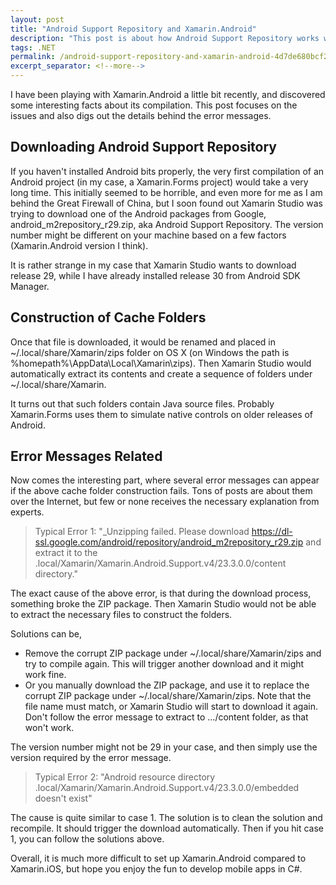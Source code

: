 ```yaml
---
layout: post
title: "Android Support Repository and Xamarin.Android"
description: "This post is about how Android Support Repository works with Xamarin.Android."
tags: .NET
permalink: /android-support-repository-and-xamarin-android-4d7de680bcf2
excerpt_separator: <!--more-->
---
```

I have been playing with Xamarin.Android a little bit recently, and discovered some interesting facts about its compilation. This post focuses on the issues and also digs out the details behind the error messages.
<!--more-->

## Downloading Android Support Repository

If you haven't installed Android bits properly, the very first compilation of an Android project (in my case, a Xamarin.Forms project) would take a very long time. This initially seemed to be horrible, and even more for me as I am behind the Great Firewall of China, but I soon found out Xamarin Studio was trying to download one of the Android packages from Google, android_m2repository_r29.zip, aka Android Support Repository. The version number might be different on your machine based on a few factors (Xamarin.Android version I think).

It is rather strange in my case that Xamarin Studio wants to download release 29, while I have already installed release 30 from Android SDK Manager.

## Construction of Cache Folders

Once that file is downloaded, it would be renamed and placed in ~/.local/share/Xamarin/zips folder on OS X (on Windows the path is %homepath%\AppData\Local\Xamarin\zips). Then Xamarin Studio would automatically extract its contents and create a sequence of folders under ~/.local/share/Xamarin.

It turns out that such folders contain Java source files. Probably Xamarin.Forms uses them to simulate native controls on older releases of Android.

## Error Messages Related

Now comes the interesting part, where several error messages can appear if the above cache folder construction fails. Tons of posts are about them over the Internet, but few or none receives the necessary explanation from experts.

> Typical Error 1: "_Unzipping failed. Please download https://dl-ssl.google.com/android/repository/android_m2repository_r29.zip and extract it to the .local/Xamarin/Xamarin.Android.Support.v4/23.3.0.0/content directory."

The exact cause of the above error, is that during the download process, something broke the ZIP package. Then Xamarin Studio would not be able to extract the necessary files to construct the folders.

Solutions can be,

* Remove the corrupt ZIP package under ~/.local/share/Xamarin/zips and try to compile again. This will trigger another download and it might work fine.
* Or you manually download the ZIP package, and use it to replace the corrupt ZIP package under ~/.local/share/Xamarin/zips. Note that the file name must match, or Xamarin Studio will start to download it again. Don't follow the error message to extract to …/content folder, as that won't work.

The version number might not be 29 in your case, and then simply use the version required by the error message.

> Typical Error 2: "Android resource directory .local/Xamarin/Xamarin.Android.Support.v4/23.3.0.0/embedded doesn't exist"

The cause is quite similar to case 1. The solution is to clean the solution and recompile. It should trigger the download automatically. Then if you hit case 1, you can follow the solutions above.

Overall, it is much more difficult to set up Xamarin.Android compared to Xamarin.iOS, but hope you enjoy the fun to develop mobile apps in C#.
